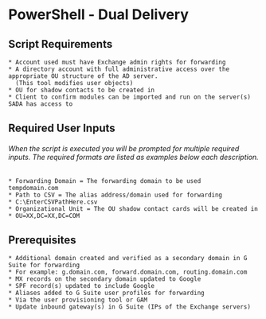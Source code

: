 # PowerShell - Dual Delivery

## Script Requirements
```
* Account used must have Exchange admin rights for forwarding
* A directory account with full administrative access over the appropriate OU structure of the AD server.
  (This tool modifies user objects)
* OU for shadow contacts to be created in
* Client to confirm modules can be imported and run on the server(s) SADA has access to
```


## Required User Inputs
###### When the script is executed you will be prompted for multiple required inputs. The required formats are listed as examples below each description.
```
* Forwarding Domain = The forwarding domain to be used
tempdomain.com
* Path to CSV = The alias address/domain used for forwarding
* C:\EnterCSVPathHere.csv
* Organizational Unit = The OU shadow contact cards will be created in
* OU=XX,DC=XX,DC=COM
```


## Prerequisites
```
* Additional domain created and verified as a secondary domain in G Suite for forwarding
* For example: g.domain.com, forward.domain.com, routing.domain.com
* MX records on the secondary domain updated to Google
* SPF record(s) updated to include Google
* Aliases added to G Suite user profiles for forwarding
* Via the user provisioning tool or GAM
* Update inbound gateway(s) in G Suite (IPs of the Exchange servers)
```